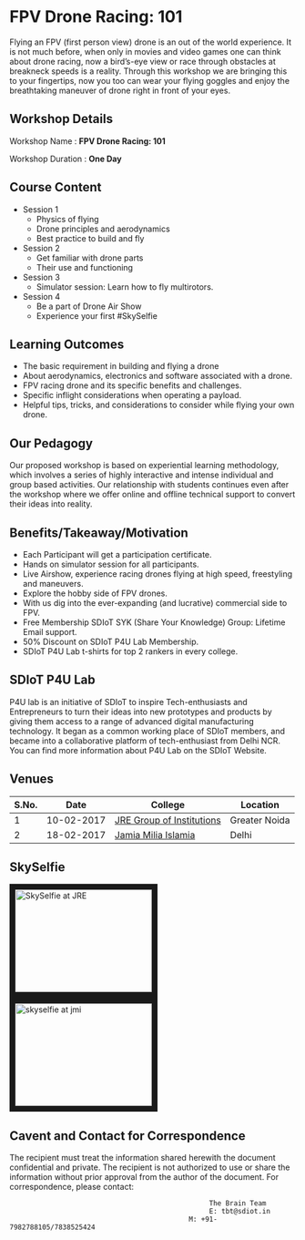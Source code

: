 # FPV Drone Racing: 101
Flying an FPV (first person view) drone is an out of the world experience.
It is not much before, when only in movies and video games one can think about drone racing, now a bird’s-eye view or race through obstacles at breakneck speeds is a reality. Through this workshop we are bringing this to your fingertips, now you too can wear your flying goggles and enjoy the breathtaking maneuver of drone right in front of your eyes.
## Workshop Details
Workshop Name : **FPV Drone Racing: 101**

Workshop Duration : **One Day**
## Course Content
+ Session 1
  + Physics of flying
  + Drone principles and aerodynamics
  + Best practice to build and fly
+ Session 2
  + Get familiar with drone parts
  + Their use and functioning
+ Session 3
  + Simulator session: Learn how to fly multirotors.
+ Session 4
  + Be a part of Drone Air Show
  + Experience your first #SkySelfie
## Learning Outcomes
+ The basic requirement in building and flying a drone
+ About aerodynamics, electronics and software associated with a drone.
+ FPV racing drone and its specific benefits and challenges.
+ Specific inflight considerations when operating a payload.
+ Helpful tips, tricks, and considerations to consider while flying your own drone.
## Our Pedagogy
Our proposed workshop is based on experiential learning methodology, which involves a series of highly interactive and intense individual and group based activities. Our relationship with students continues even after the workshop where we offer online and offline technical support to convert their ideas into reality.
## Benefits/Takeaway/Motivation
+ Each Participant will get a participation certificate.
+ Hands on simulator session for all participants.
+ Live Airshow, experience racing drones flying at high speed, freestyling and maneuvers.
+ Explore the hobby side of FPV drones.
+ With us dig into the ever-expanding (and lucrative) commercial side to FPV.
+ Free Membership SDIoT SYK (Share Your Knowledge) Group: Lifetime Email support.
+ 50% Discount on SDIoT P4U Lab Membership.
+ SDIoT P4U Lab t-shirts for top 2 rankers in every college.
## SDIoT P4U Lab
P4U lab is an initiative of SDIoT to inspire Tech-enthusiasts and Entrepreneurs to turn their ideas into new prototypes and products by giving them access to a range of advanced digital manufacturing technology. It began as a common working place of SDIoT members, and became into a collaborative platform of tech-enthusiast from Delhi NCR. You can find more information about P4U Lab on the SDIoT Website.
## Venues
| S.No. | Date | College | Location | 
| ---- | ---- | --- | --- |
| 1 | 10-02-2017 | [JRE Group of Institutions](/Workshops/FPV-Drone-Racing-101/JRE/) | Greater Noida |
| 2 | 18-02-2017 | [Jamia Milia Islamia](/Workshops/FPV-Drone-Racing-101/JMI/) | Delhi |

## SkySelfie
<a href="http://www.youtube.com/watch?feature=player_embedded&v=xx-MSRvAeJE
" target="_blank"><img src="http://img.youtube.com/vi/xx-MSRvAeJE/0.jpg" 
alt="SkySelfie at JRE" width="240" height="180" border="10" /></a>
<a href="http://www.youtube.com/watch?feature=player_embedded&v=thf0-IwVedc
" target="_blank"><img src="http://img.youtube.com/vi/thf0-IwVedc/0.jpg" 
alt="skyselfie at jmi" width="240" height="180" border="10" /></a>

## Cavent and Contact for Correspondence
The recipient must treat the information shared herewith the document confidential and private. The recipient is not authorized to use or share the information without prior approval from the author of the document. For correspondence, please contact:

                                                     The Brain Team
                                                     E: tbt@sdiot.in
                                                M: +91-7982788105/7838525424
